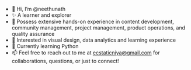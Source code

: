- 👋 Hi, I’m @neethunath
- ✨ A learner and explorer
- 💼 Possess extensive hands-on experience in content development, community management, project management, product operations, and quality assurance
- 👀 Interested in visual design, data analytics and learning experience
- 🌱 Currently learning Python
- 📫 Feel free to reach out to me at [ecstaticniya@gmail.com](mailto:ecstaticniya@gmail.com) for collaborations, questions, or just to connect!

<!---
neethunath/neethunath is a ✨ special ✨ repository because its `README.md` (this file) appears on your GitHub profile.
You can click the Preview link to take a look at your changes.
--->
